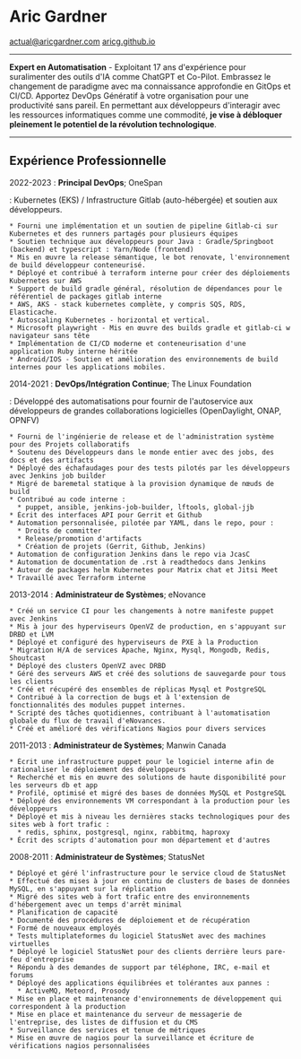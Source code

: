 Aric Gardner
============
actual@aricgardner.com
[aricg.github.io](https://aricg.github.io)


----

**Expert en Automatisation** - Exploitant 17 ans d'expérience pour suralimenter des outils d'IA comme ChatGPT et Co-Pilot. Embrassez le changement de paradigme avec ma connaissance approfondie en GitOps et CI/CD. Apportez DevOps Génératif à votre organisation pour une productivité sans pareil. En permettant aux développeurs d'interagir avec les ressources informatiques comme une commodité, **je vise à débloquer pleinement le potentiel de la révolution technologique**.

----

Expérience Professionnelle
---------
2022-2023
:    **Principal DevOps**; OneSpan

: Kubernetes (EKS) / Infrastructure Gitlab (auto-hébergée) et soutien aux développeurs.

    * Fourni une implémentation et un soutien de pipeline Gitlab-ci sur Kubernetes et des runners partagés pour plusieurs équipes
    * Soutien technique aux développeurs pour Java : Gradle/Springboot (backend) et typescript : Yarn/Node (frontend)
    * Mis en œuvre la release sémantique, le bot renovate, l'environnement de build développeur conteneurisé.
    * Déployé et contribué à terraform interne pour créer des déploiements Kubernetes sur AWS
    * Support de build gradle général, résolution de dépendances pour le référentiel de packages gitlab interne
    * AWS, AKS - stack kubernetes complète, y compris SQS, RDS, Elasticache.
    * Autoscaling Kubernetes - horizontal et vertical.
    * Microsoft playwright - Mis en œuvre des builds gradle et gitlab-ci w navigateur sans tête
    * Implémentation de CI/CD moderne et conteneurisation d'une application Ruby interne héritée
    * Android/IOS - Soutien et amélioration des environnements de build internes pour les applications mobiles.


2014-2021
:    **DevOps/Intégration Continue**; The Linux Foundation

: Développé des automatisations pour fournir de l'autoservice aux développeurs de grandes collaborations logicielles (OpenDaylight, ONAP, OPNFV)

    * Fourni de l'ingénierie de release et de l'administration système pour des Projets collaboratifs
    * Soutenu des Développeurs dans le monde entier avec des jobs, des docs et des artifacts
    * Déployé des échafaudages pour des tests pilotés par les développeurs avec Jenkins job builder
    * Migré de baremetal statique à la provision dynamique de nœuds de build
    * Contribué au code interne :
      * puppet, ansible, jenkins-job-builder, lftools, global-jjb
    * Écrit des interfaces API pour Gerrit et Github
    * Automation personnalisée, pilotée par YAML, dans le repo, pour :
      * Droits de committer
      * Release/promotion d'artifacts
      * Création de projets (Gerrit, Github, Jenkins)
    * Automation de configuration Jenkins dans le repo via JcasC
    * Automation de documentation de .rst à readthedocs dans Jenkins
    * Auteur de packages helm Kubernetes pour Matrix chat et Jitsi Meet
    * Travaillé avec Terraform interne

2013-2014
:    **Administrateur de Systèmes**; eNovance

    * Créé un service CI pour les changements à notre manifeste puppet avec Jenkins
    * Mis à jour des hyperviseurs OpenVZ de production, en s'appuyant sur DRBD et LVM
    * Déployé et configuré des hyperviseurs de PXE à la Production
    * Migration H/A de services Apache, Nginx, Mysql, Mongodb, Redis, Shoutcast
    * Déployé des clusters OpenVZ avec DRBD
    * Géré des serveurs AWS et créé des solutions de sauvegarde pour tous les clients
    * Créé et récupéré des ensembles de réplicas Mysql et PostgreSQL
    * Contribué à la correction de bugs et à l'extension de fonctionnalités des modules puppet internes.
    * Scripté des tâches quotidiennes, contribuant à l'automatisation globale du flux de travail d'eNovances.
    * Créé et amélioré des vérifications Nagios pour divers services

2011-2013
:    **Administrateur de Systèmes**; Manwin Canada

    * Écrit une infrastructure puppet pour le logiciel interne afin de rationaliser le déploiement des développeurs
    * Recherché et mis en œuvre des solutions de haute disponibilité pour les serveurs db et app
    * Profilé, optimisé et migré des bases de données MySQL et PostgreSQL
    * Déployé des environnements VM correspondant à la production pour les développeurs
    * Déployé et mis à niveau les dernières stacks technologiques pour des sites web à fort trafic :
      * redis, sphinx, postgresql, nginx, rabbitmq, haproxy
    * Écrit des scripts d'automation pour mon département et d'autres

2008-2011
:    **Administrateur de Systèmes**; StatusNet

    * Déployé et géré l'infrastructure pour le service cloud de StatusNet
    * Effectué des mises à jour en continu de clusters de bases de données MySQL, en s'appuyant sur la réplication
    * Migré des sites web à fort trafic entre des environnements d'hébergement avec un temps d'arrêt minimal
    * Planification de capacité
    * Documenté des procédures de déploiement et de récupération
    * Formé de nouveaux employés
    * Tests multiplateformes du logiciel StatusNet avec des machines virtuelles
    * Déployé le logiciel StatusNet pour des clients derrière leurs pare-feu d'entreprise
    * Répondu à des demandes de support par téléphone, IRC, e-mail et forums
    * Déployé des applications équilibrées et tolérantes aux pannes :
      * ActiveMQ, Meteord, Prosody
    * Mise en place et maintenance d'environnements de développement qui correspondent à la production
    * Mise en place et maintenance du serveur de messagerie de l'entreprise, des listes de diffusion et du CMS
    * Surveillance des services et tenue de métriques
    * Mise en œuvre de nagios pour la surveillance et écriture de vérifications nagios personnalisées


